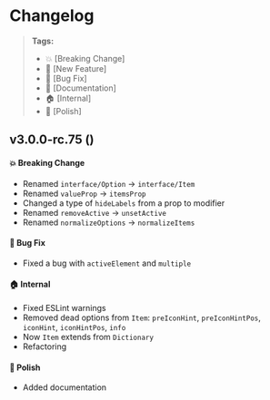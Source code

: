 Changelog
=========

> **Tags:**
> - :boom:       [Breaking Change]
> - :rocket:     [New Feature]
> - :bug:        [Bug Fix]
> - :memo:       [Documentation]
> - :house:      [Internal]
> - :nail_care:  [Polish]

## v3.0.0-rc.75 ()

#### :boom: Breaking Change

* Renamed `interface/Option` -> `interface/Item`
* Renamed `valueProp` -> `itemsProp`
* Changed a type of `hideLabels` from a prop to modifier
* Renamed `removeActive` -> `unsetActive`
* Renamed `normalizeOptions` -> `normalizeItems`

#### :bug: Bug Fix

* Fixed a bug with `activeElement` and `multiple`

#### :house: Internal

* Fixed ESLint warnings
* Removed dead options from `Item`: `preIconHint`, `preIconHintPos`, `iconHint`, `iconHintPos`, `info`
* Now `Item` extends from `Dictionary`
* Refactoring

#### :nail_care: Polish

* Added documentation

